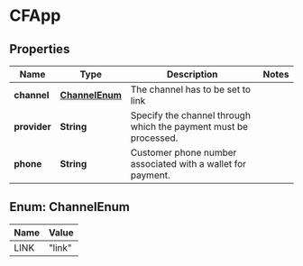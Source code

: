 

# CFApp


## Properties

| Name | Type | Description | Notes |
|------------ | ------------- | ------------- | -------------|
|**channel** | [**ChannelEnum**](#ChannelEnum) | The channel has to be set to link |  |
|**provider** | **String** | Specify the channel through which the payment must be processed. |  |
|**phone** | **String** | Customer phone number associated with a wallet for payment. |  |



## Enum: ChannelEnum

| Name | Value |
|---- | -----|
| LINK | &quot;link&quot; |



